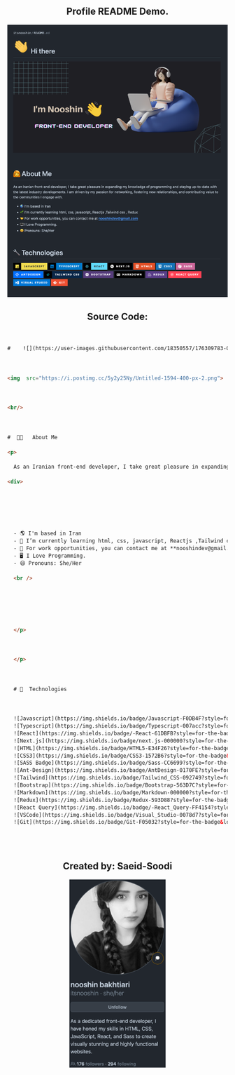 <div align="center">

## Profile README Demo.
</div>

[//]: # ( Screenshot Demo ⬇️ )
<div align="center">
<a href="https://Github.com/itsnooshin#README">
<img src="demo.png" alt="itsnooshin's README.md" width="600">
</a>
</div>

<div align="center">

## Source Code:
</div>

[//]: # ( README.md Source Code ⬇️ )
```html


#    ![](https://user-images.githubusercontent.com/18350557/176309783-0785949b-9127-417c-8b55-ab5a4333674e.gif)   Hi there



<img  src="https://i.postimg.cc/5y2y25Ny/Untitled-1594-400-px-2.png">



<br/>



#  👩‍🦰   About Me

<p>
  
  As an Iranian front-end developer, I take great pleasure in expanding my knowledge of programming and staying up-to-date with the latest industry developments. I am driven by my passion for networking, fostering new relationships, and contributing value to the communities I engage with.

<div>
  
  
  
  
  
  
  - 🌎 I'm based in Iran
  - 🌱 I’m currently learning html, css, javascript, Reactjs ,Tailwind css , Redux
  - 🤝 For work opportunities, you can contact me at **nooshindev@gmail.com**
  - 🖥 I Love Programming.
  - 😄 Pronouns: She/Her
  
  <br />
  
  
  
  
  
  
  </p>
  
  
  
  </p>
  
  
  
  # 🔧  Technologies
  
  
  
  ![Javascript](https://img.shields.io/badge/Javascript-F0DB4F?style=for-the-badge&labelColor=black&logo=javascript&logoColor=F0DB4F)
  ![Typescript](https://img.shields.io/badge/Typescript-007acc?style=for-the-badge&labelColor=black&logo=typescript&logoColor=007acc)
  ![React](https://img.shields.io/badge/-React-61DBFB?style=for-the-badge&labelColor=black&logo=react&logoColor=61DBFB)
  ![Next.js](https://img.shields.io/badge/next.js-000000?style=for-the-badge&logo=nextdotjs&logoColor=white)
  ![HTML](https://img.shields.io/badge/HTML5-E34F26?style=for-the-badge&logo=html5&logoColor=white)
  ![CSS3](https://img.shields.io/badge/CSS3-1572B6?style=for-the-badge&logo=css3&logoColor=white)
  ![SASS Badge](https://img.shields.io/badge/Sass-CC6699?style=for-the-badge&logo=sass&logoColor=white)
  ![Ant-Design](https://img.shields.io/badge/AntDesign-0170FE?style=for-the-badge&logo=antdesign&logoColor=white)
  ![Tailwind](https://img.shields.io/badge/Tailwind_CSS-092749?style=for-the-badge&logo=tailwindcss&logoColor=06B6D4&labelColor=000000)
  ![Bootstrap](https://img.shields.io/badge/Bootstrap-563D7C?style=for-the-badge&logo=bootstrap&logoColor=white)
  ![Markdown](https://img.shields.io/badge/Markdown-000000?style=for-the-badge&logo=markdown&logoColor=white)
  ![Redux](https://img.shields.io/badge/Redux-593D88?style=for-the-badge&logo=redux&logoColor=white)
  ![React Query](https://img.shields.io/badge/-React_Query-FF4154?style=for-the-badge&logo=react%20query&logoColor=white)
  ![VSCode](https://img.shields.io/badge/Visual_Studio-0078d7?style=for-the-badge&logo=visual%20studio&logoColor=white)
  ![Git](https://img.shields.io/badge/Git-F05032?style=for-the-badge&logo=git&logoColor=white)





```

<div align="center">

## Created by: Saeid-Soodi
</div>

[//]: # ( Creator Profile ⬇️)
<div align="center">
<a href="https://Github.com/itsnooshin#README">
<img src="profile.png" alt="itsnooshin's README.md" width="220">
</a>
</div>

